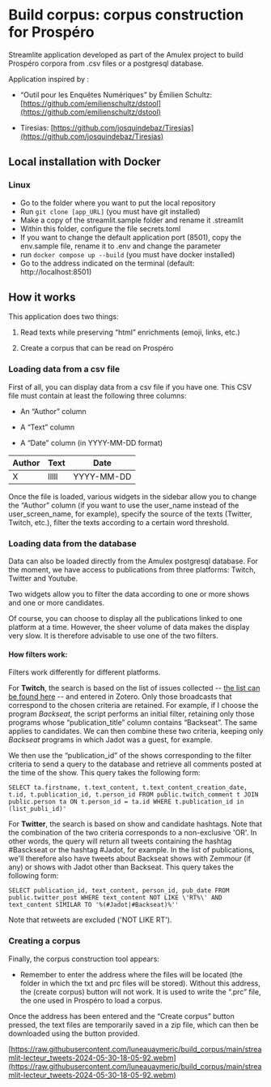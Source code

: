# Build corpus: corpus construction for Prospéro

Streamlite application developed as part of the Amulex project to build Prospéro corpora from .csv files or a postgresql database.

Application inspired by :

- “Outil pour les Enquêtes Numériques” by Émilien Schultz: [https://github.com/emilienschultz/dstool](https://github.com/emilienschultz/dstool)

- Tiresias: [https://github.com/josquindebaz/Tiresias](https://github.com/josquindebaz/Tiresias)

## Local installation with Docker

### Linux

- Go to the folder where you want to put the local repository
- Run ``git clone [app_URL]`` (you must have git installed)
- Make a copy of the streamlit.sample folder and rename it .streamlit
- Within this folder, configure the file secrets.toml
- If you want to change the default application port (8501), copy the env.sample file, rename it to .env and change the parameter
- run ``docker compose up --build`` (you must have docker installed)
- Go to the address indicated on the terminal (default: http://localhost:8501)

## How it works

This application does two things:


1. Read texts while preserving “html” enrichments (emoji, links, etc.)

2. Create a corpus that can be read on Prospéro


### Loading data from a csv file

First of all, you can display data from a csv file if you have one. This CSV file must contain at least the following three columns:

- An “Author” column

- A “Text” column

- A “Date” column (in YYYY-MM-DD format)


|Author | Text | Date |
|-------|------|------|
| X | lllll| YYYY-MM-DD|


Once the file is loaded, various widgets in the sidebar allow you to change the “Author” column (if you want to use the user_name instead of the user_screen_name, for example), specify the source of the texts (Twitter, Twitch, etc.), filter the texts according to a certain word threshold.

### Loading data from the database

Data can also be loaded directly from the Amulex postgresql database. For the moment, we have access to publications from three platforms: Twitch, Twitter and Youtube.

Two widgets allow you to filter the data according to one or more shows and one or more candidates.

Of course, you can choose to display all the publications linked to one platform at a time. However, the sheer volume of data makes the display very slow. It is therefore advisable to use one of the two filters.

#### How filters work:
Filters work differently for different platforms.

For __Twitch__, the search is based on the list of issues collected -- [the list can be found here](https://raw.githubusercontent.com/luneauaymeric/build_corpus/main/script/liste_emission.csv) -- and entered in Zotero. Only those broadcasts that correspond to the chosen criteria are retained. For example, if I choose the program _Backseat_, the script performs an initial filter, retaining only those programs whose “publication_title” column contains “Backseat”. The same applies to candidates. We can then combine these two criteria, keeping only _Backseat_ programs in which Jadot was a guest, for example.

We then use the “publication_id” of the shows corresponding to the filter criteria to send a query to the database and retrieve all comments posted at the time of the show. This query takes the following form:

```
SELECT ta.firstname, t.text_content, t.text_content_creation_date, t.id, t.publication_id, t.person_id FROM public.twitch_comment t JOIN public.person ta ON t.person_id = ta.id WHERE t.publication_id in (list_publi_id)'
```

For __Twitter__, the search is based on show and candidate hashtags. Note that the combination of the two criteria corresponds to a non-exclusive 'OR'. In other words, the query will return all tweets containing the hashtag #Basckseat or the hashtag #Jadot, for example. In the list of publications, we'll therefore also have tweets about Backseat shows with Zemmour (if any) or shows with Jadot other than Backseat. This query takes the following form:

```
SELECT publication_id, text_content, person_id, pub_date FROM public.twitter_post WHERE text_content NOT LIKE \'RT%\' AND text_content SIMILAR TO '%(#Jadot|#Backseat)%''
```

Note that retweets are excluded ('NOT LIKE RT').


### Creating a corpus
Finally, the corpus construction tool appears:

- Remember to enter the address where the files will be located (the folder in which the txt and prc files will be stored). Without this address, the (create corpus) button will not work. It is used to write the “.prc” file, the one used in Prospéro to load a corpus.

Once the address has been entered and the “Create corpus” button pressed, the text files are temporarily saved in a zip file, which can then be downloaded using the button provided.

[https://raw.githubusercontent.com/luneauaymeric/build_corpus/main/streamlit-lecteur_tweets-2024-05-30-18-05-92.webm](https://raw.githubusercontent.com/luneauaymeric/build_corpus/main/streamlit-lecteur_tweets-2024-05-30-18-05-92.webm)



